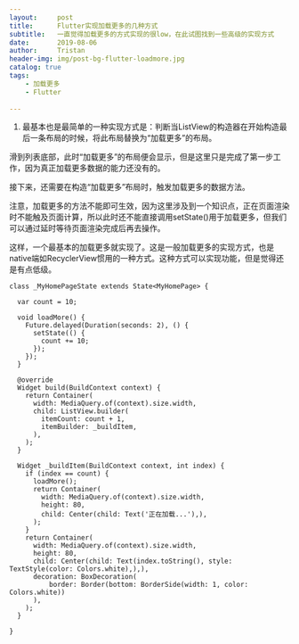 ```yaml
---
layout:     post
title:      Flutter实现加载更多的几种方式
subtitle:   一直觉得加载更多的方式实现的很low，在此试图找到一些高级的实现方式
date:       2019-08-06
author:     Tristan
header-img: img/post-bg-flutter-loadmore.jpg
catalog: true
tags:
    - 加载更多
    - Flutter
    
---
```


1. 最基本也是最简单的一种实现方式是：判断当ListView的构造器在开始构造最后一条布局的时候，将此布局替换为“加载更多”的布局。

滑到列表底部，此时“加载更多”的布局便会显示，但是这里只是完成了第一步工作，因为真正加载更多数据的能力还没有的。

接下来，还需要在构造“加载更多”布局时，触发加载更多的数据方法。

注意，加载更多的方法不能即可生效，因为这里涉及到一个知识点，正在页面渲染时不能触及页面计算，所以此时还不能直接调用setState()用于加载更多，但我们可以通过延时等待页面渲染完成后再去操作。

这样，一个最基本的加载更多就实现了。这是一般加载更多的实现方式，也是native端如RecyclerView惯用的一种方式。这种方式可以实现功能，但是觉得还是有点低级。

```
class _MyHomePageState extends State<MyHomePage> {
  
  var count = 10;
  
  void loadMore() {
    Future.delayed(Duration(seconds: 2), () {
      setState(() {
        count += 10;
      });
    });
  }

  @override
  Widget build(BuildContext context) {
    return Container(
      width: MediaQuery.of(context).size.width,
      child: ListView.builder(
        itemCount: count + 1,
        itemBuilder: _buildItem,
      ),
    );
  }

  Widget _buildItem(BuildContext context, int index) {
    if (index == count) {
      loadMore();
      return Container(
        width: MediaQuery.of(context).size.width,
        height: 80,
        child: Center(child: Text('正在加载...'),),
      );
    }
    return Container(
      width: MediaQuery.of(context).size.width,
      height: 80,
      child: Center(child: Text(index.toString(), style: TextStyle(color: Colors.white),),),
      decoration: BoxDecoration(
          border: Border(bottom: BorderSide(width: 1, color: Colors.white))
      ),
    );
  }

}
```
